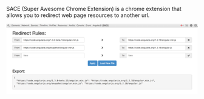 SACE (Super Awesome Chrome Extension) is a chrome extension that allows you to redirect web page resources to another url.

![Check screenshot.png](screenshot.png)
